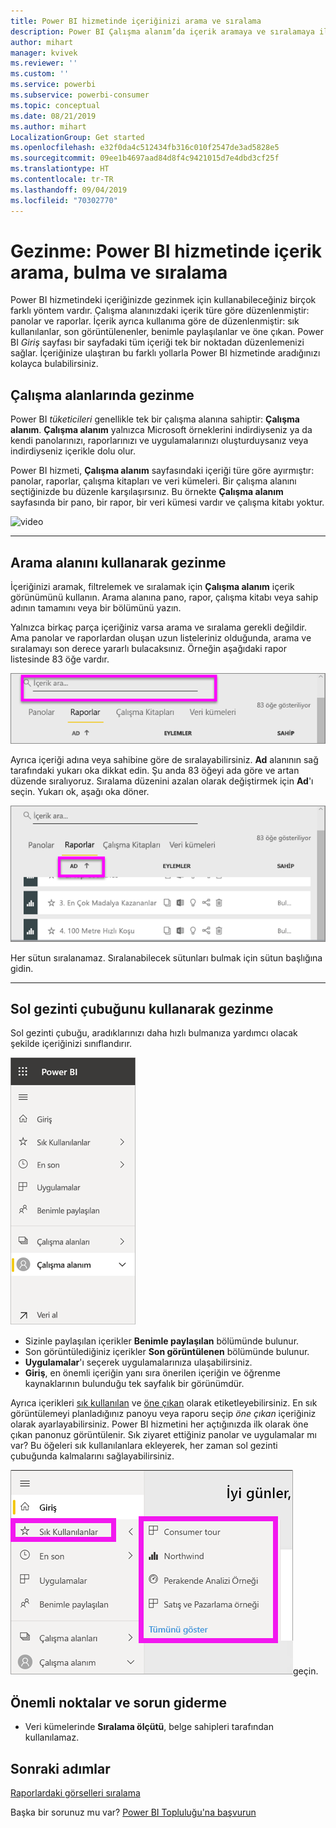 ```yaml
---
title: Power BI hizmetinde içeriğinizi arama ve sıralama
description: Power BI Çalışma alanım’da içerik aramaya ve sıralamaya ilişkin belge
author: mihart
manager: kvivek
ms.reviewer: ''
ms.custom: ''
ms.service: powerbi
ms.subservice: powerbi-consumer
ms.topic: conceptual
ms.date: 08/21/2019
ms.author: mihart
LocalizationGroup: Get started
ms.openlocfilehash: e32f0da4c512434fb316c010f2547de3ad5828e5
ms.sourcegitcommit: 09ee1b4697aad84d8f4c9421015d7e4dbd3cf25f
ms.translationtype: HT
ms.contentlocale: tr-TR
ms.lasthandoff: 09/04/2019
ms.locfileid: "70302770"
---
```

# <a name="navigation-searching-finding-and-sorting-content-in-power-bi-service"></a>Gezinme: Power BI hizmetinde içerik arama, bulma ve sıralama
Power BI hizmetindeki içeriğinizde gezinmek için kullanabileceğiniz birçok farklı yöntem vardır. Çalışma alanınızdaki içerik türe göre düzenlenmiştir: panolar ve raporlar.  İçerik ayrıca kullanıma göre de düzenlenmiştir: sık kullanılanlar, son görüntülenenler, benimle paylaşılanlar ve öne çıkan. Power BI *Giriş* sayfası bir sayfadaki tüm içeriği tek bir noktadan düzenlemenizi sağlar. İçeriğinize ulaştıran bu farklı yollarla Power BI hizmetinde aradığınızı kolayca bulabilirsiniz.  

## <a name="navigation-within-workspaces"></a>Çalışma alanlarında gezinme

Power BI *tüketicileri* genellikle tek bir çalışma alanına sahiptir: **Çalışma alanım**. **Çalışma alanım** yalnızca Microsoft örneklerini indirdiyseniz ya da kendi panolarınızı, raporlarınızı ve uygulamalarınızı oluşturduysanız veya indirdiyseniz içerikle dolu olur.  

Power BI hizmeti, **Çalışma alanım** sayfasındaki içeriği türe göre ayırmıştır: panolar, raporlar, çalışma kitapları ve veri kümeleri. Bir çalışma alanını seçtiğinizde bu düzenle karşılaşırsınız. Bu örnekte **Çalışma alanım** sayfasında bir pano, bir rapor, bir veri kümesi vardır ve çalışma kitabı yoktur.

![video](./media/end-user-search-sort/myworkspace/myworkspace.gif)

________________________________________
## <a name="navigation-using-the-search-field"></a>Arama alanını kullanarak gezinme
İçeriğinizi aramak, filtrelemek ve sıralamak için **Çalışma alanım** içerik görünümünü kullanın. Arama alanına pano, rapor, çalışma kitabı veya sahip adının tamamını veya bir bölümünü yazın.  

Yalnızca birkaç parça içeriğiniz varsa arama ve sıralama gerekli değildir.  Ama panolar ve raporlardan oluşan uzun listeleriniz olduğunda, arama ve sıralamayı son derece yararlı bulacaksınız. Örneğin aşağıdaki rapor listesinde 83 öğe vardır. 

![rapor arama](./media/end-user-experience/power-bi-search.png)

Ayrıca içeriği adına veya sahibine göre de sıralayabilirsiniz. **Ad** alanının sağ tarafındaki yukarı oka dikkat edin. Şu anda 83 öğeyi ada göre ve artan düzende sıralıyoruz. Sıralama düzenini azalan olarak değiştirmek için **Ad**'ı seçin. Yukarı ok, aşağı oka döner.

![içeriği sıralama](./media/end-user-experience/power-bi-sort-new.png)

Her sütun sıralanamaz. Sıralanabilecek sütunları bulmak için sütun başlığına gidin.

___________________________________________________________________
## <a name="navigation-using-the-left-nav-bar"></a>Sol gezinti çubuğunu kullanarak gezinme
Sol gezinti çubuğu, aradıklarınızı daha hızlı bulmanıza yardımcı olacak şekilde içeriğinizi sınıflandırır.  

![sol gezinti çubuğu](./media/end-user-search-sort/power-bi-navbar.png)


- Sizinle paylaşılan içerikler **Benimle paylaşılan** bölümünde bulunur.
- Son görüntülediğiniz içerikler **Son görüntülenen** bölümünde bulunur. 
- **Uygulamalar**'ı seçerek uygulamalarınıza ulaşabilirsiniz.
- **Giriş**, en önemli içeriğin yanı sıra önerilen içeriğin ve öğrenme kaynaklarının bulunduğu tek sayfalık bir görünümdür.

Ayrıca içerikleri [sık kullanılan](end-user-favorite.md) ve [öne çıkan](end-user-featured.md) olarak etiketleyebilirsiniz. En sık görüntülemeyi planladığınız panoyu veya raporu seçip *öne çıkan* içeriğiniz olarak ayarlayabilirsiniz. Power BI hizmetini her açtığınızda ilk olarak öne çıkan panonuz görüntülenir. Sık ziyaret ettiğiniz panolar ve uygulamalar mı var? Bu öğeleri sık kullanılanlara ekleyerek, her zaman sol gezinti çubuğunda kalmalarını sağlayabilirsiniz.

![Sık kullanılanlar açılır öğesi](./media/end-user-search-sort/power-bi-favorite.png)geçin.



## <a name="considerations-and-troubleshooting"></a>Önemli noktalar ve sorun giderme
* Veri kümelerinde **Sıralama ölçütü**, belge sahipleri tarafından kullanılamaz.

## <a name="next-steps"></a>Sonraki adımlar
[Raporlardaki görselleri sıralama](end-user-change-sort.md)

Başka bir sorunuz mu var? [Power BI Topluluğu'na başvurun](http://community.powerbi.com/)
